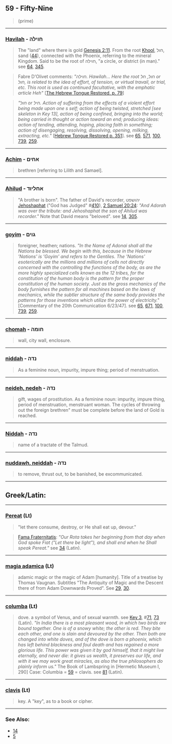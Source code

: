 ## 59 - Fifty-Nine
> (prime)

---

### [Havilah](/keys/ChVILH) - חוילה
> The "land" where there is gold [Genesis 2:11](http://biblehub.com/genesis/2-11.htm). From the root [Khool](/keys/ChVL), חול, sand ([44](44)), connected with the Phoenix, referring to the mineral Kingdom. Said to be the root of חוילה, "a circle, or district (in man)." see [64](64), [345](345).

> Fabre D'Olivet comments: *"חוילה. Hawilah... Here the root חול, חל or חול, is related to the idea of effort, of tension, or virtual travail, or trial, etc. This root is used as continued facultative, with the emphatic article Heh"* [[The Hebrew Tongue Restored, p. 79](https://archive.org/stream/hebraictongueres00fabriala#page/78/mode/2up)]

> *"חול or חיל. Action of suffering from the effects of a violent effort being made upon one s self; action of being twisted, stretched [see skeleton in Key 13], action of being confined, bringing into the world; being carried in thought or action toward an end; producing ideas: action of tending, attending, hoping, placing faith in something; action of disengaging, resolving, dissolving, opening, milking, extracting, etc."* [[Hebrew Tongue Restored p. 351](https://archive.org/stream/hebraictongueres00fabriala#page/350/mode/2up)]. see [65](65), [571](571), [100](100), [739](739), [259](259).

---

### [Achim](/keys/AChIM) - אחים
> brethren [referring to Lilith and Samael].

---

### [Ahilud](/keys/AChLIVD) - אחליוד
> "A brother is born". The father of David's recorder, יהושפט [Jehoshaphat](/keys/IHVShPT) ("God has Judged" #[410](410)), [2 Samuel 20:24](http://biblehub.com/2_samuel/20-24.htm): *"And Adorah was over the tribute: and Jehoshaphat the son of Ahilud was recorder."* Note that David means "beloved". see [14](14), [305](305).

---

### [goyim](/keys/GVIM) - גוים
> foreigner, heathen; nations. *"In the Name of Adonai shall all the Nations be blessed. We begin with this, because in the Hebrew 'Nations' is 'Goyim' and refers to the Gentiles. The 'Nations' esoterically are the millions and millions of cells not directly concerned with the controlling the functions of the body, as are the more highly specialized cells known as the 12 tribes, for the constitution of the human body is the pattern for the proper constitution of the human society. Just as the gross mechanics of the body furnishes the pattern for all machines based on the laws of mechanics, while the subtler structure of the same body provides the patterns for those inventions which utilize the power of electricity."* [Commentary of the 20th Communication 6/23/47]. see [65](65), [671](671), [100](100), [739](739), [259](259).

---

### [chomah](/keys/ChVMH) - חומה
> wall, city wall, enclosure.

---

### [niddah](/keys/NDH) - נדה
> As a feminine noun, impurity, impure thing; period of menstruation.

---

### [neideh, nedeh](/keys/NDH) - נדה
> gift, wages of prostitution. As a feminine noun: impurity, impure thing, period of menstruation, menstruant woman. The cycles of throwing out the foreign brethren" must be complete before the land of Gold is reached.

---

### [Niddah](/keys/NDH) - נדה
> name of a tractate of the Talmud.

---

### [nuddawh, neiddah](/keys/NDH) - נדה
> to remove, thrust out, to be banished, be excommunicated.

---

## Greek/Latin:

---

### [Pereat](/latin?word=Pereat) (Lt)
> "let there consume, destroy, or He shall eat up, devour."

> [Fama Fraternitatis](https://archive.org/details/PaulFosterCase-TheTrueAndInvisibleRosicrucianOrder4thEd-1985): *"Our Rota takes her beginning from that day when God spoke Fiat ("Let there be light"), and shall end when he Shall speak Pereat."* see [34](34) (Latin).

---

### [magia adamica](/latin?word=magia+adamica) (Lt)
> adamic magic or the magic of Adam [humanity]. Title of a treatise by Thomas Vaugnan. Subtitles "The Antiquity of Magic and the Descent there of from Adam Downwards Proved". See [29](29), [30](30).

---

### [columba](/latin?word=columba) (Lt)
> dove. a symbol of Venus, and of sexual warmth. see [Key 3](3), #[71](71), [73](73) (Latin). *"In India there is a most pleasant wood, in which two birds are bound together. One is of a snowy white; the other is red. They bite each other, and one is slain and devoured by the other. Then both are changed into white doves, and of the dove is born a phoenix, which has left behind blackness and foul death and has regained a more glorious life. This power was given it by god himself, that it might live eternally, and never die: it gives us wealth, it preserves our life, and with it we may work great miracles, as also the true philosophers do plainly inform us."* The Book of Lambspring in [Hermetic Museum I, 290] Case: Columbia = [59](59) = clavis. see [81](81) (Latin).

---

### [clavis](/latin?word=clavis) (Lt)
> key. A "key", as to a book or cipher.

---

### See Also:

- [14](14)
- [5](5)
